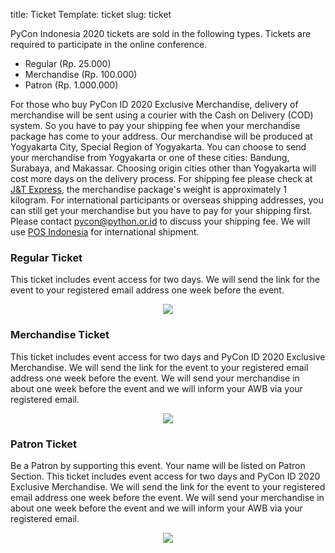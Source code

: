 title: Ticket
Template: ticket
slug: ticket

PyCon Indonesia 2020 tickets are sold in the following types. Tickets are required to participate in the online conference.

* Regular (Rp. 25.000)
* Merchandise (Rp. 100.000)
* Patron (Rp. 1.000.000)

For those who buy PyCon ID 2020 Exclusive Merchandise, delivery of merchandise will be sent using a courier with the Cash on Delivery (COD) system. So you have to pay your shipping fee when your merchandise package has come to your address. Our merchandise will be produced at Yogyakarta City, Special Region of Yogyakarta. You can choose to send your merchandise from Yogyakarta or one of these cities: Bandung, Surabaya, and Makassar. Choosing origin cities other than Yogyakarta will cost more days on the delivery process. For shipping fee please check at [J&T Express](https://www.jet.co.id/rates), the merchandise package's weight is approximately 1 kilogram.
For international participants or overseas shipping addresses, you can still get your merchandise but you have to pay for your shipping first. Please contact pycon@python.or.id to discuss your shipping fee. We will use [POS Indonesia](https://www.posindonesia.co.id/en) for international shipment.

### **Regular Ticket**
This ticket includes event access for two days. We will send the link for the event to your registered email address one week before the event.

<div style="display: flex; flex-direction: row; justify-content: center" class="mb-4">
        <img src="http://pycon.id/theme/img/ticket/ticket-normal.jpg" class="ticket-img" />
</div>

### **Merchandise Ticket**
This ticket includes event access for two days and PyCon ID 2020 Exclusive Merchandise. We will send the link for the event to your registered email address one week before the event. We will send your merchandise in about one week before the event and we will inform your AWB via your registered email.

<div style="display: flex; flex-direction: row; justify-content: center" class="mb-4">
        <img src="http://pycon.id/theme/img/ticket/ticket-merch.jpg" class="ticket-img" />
</div>

### **Patron Ticket**
Be a Patron by supporting this event. Your name will be listed on Patron Section.
This ticket includes event access for two days and PyCon ID 2020 Exclusive Merchandise. We will send the link for the event to your registered email address one week before the event. We will send your merchandise in about one week before the event and we will inform your AWB via your registered email.

<div style="display: flex; flex-direction: row; justify-content: center" class="mb-4">
        <img src="http://pycon.id/theme/img/ticket/ticket-patron.jpg" class="ticket-img" />
</div>